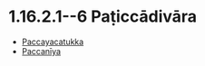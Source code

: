 

# 1.16.2.1--6 Paṭiccādivāra

* [Paccayacatukka](1.16.2.1--6/Paccayacatukka.md)
* [Paccanīya](1.16.2.1--6/Paccaniya.md)



